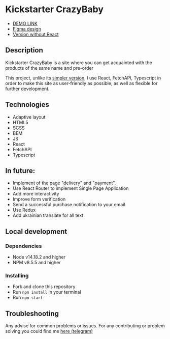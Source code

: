 # Kickstarter CrazyBaby

- [DEMO LINK](https://andr1yk.github.io/react_kickstarter/)
- [Figma design](https://www.figma.com/file/ahRSbpFZaxYOmGvw0v9PDf/kickstarter-crazybaby)
- [Version without React](https://github.com/Andr1yK/layout-kickstarter)

## Description

Kickstarter CrazyBaby is a site where you can get acquainted with the products of the same name and pre-order

This project, unlike its [simpler version](https://github.com/Andr1yK/layout-kickstarter), I use React, FetchAPI, Typescript in order to make this site as user-friendly as possible, as well as flexible for further development.

## Technologies
- Adaptive layout
- HTML5
- SCSS
- BEM
- JS
- React
- FetchAPI
- Typescript

## In future:
- Implement of the page "delivery" and "payment".
- Use React Router to implement Single Page Application
- Add more interactivity
- Improve form verification
- Send a successful purchase notification to your email
- Use Redux
- Add ukrainian translate for all text

## Local development

### Dependencies
* Node v14.18.2 and higher
* NPM v8.5.5 and higher

### Installing
* Fork and clone this repository
* Run `npm install` in your terminal
* Run `npm start`

## Troubleshooting

Any advise for common problems or issues.
For any contributing or problem solving you could find me [here (telegram)](https://t.me/andr1yk)
